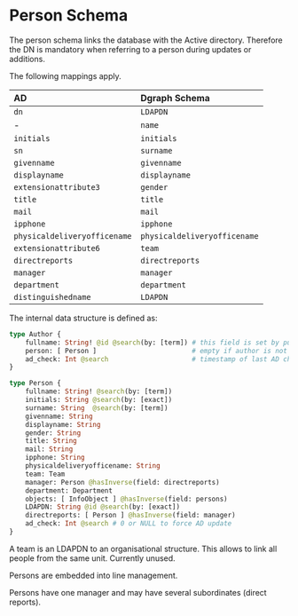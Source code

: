 # Person Schema

The person schema links the database with the Active directory. Therefore the DN is mandatory when referring to a person during updates or additions. 

The following mappings apply.

| AD | Dgraph Schema |
| :--- | :--- |
| `dn` | `LDAPDN` | 
| - | `name` |
| `initials` | `initials` |
| `sn` | `surname` |
| `givenname` | `givenname` |
| `displayname` | `displayname` | 
| `extensionattribute3` | `gender` |
| `title` | `title` |
| `mail` | `mail` |
| `ipphone` | `ipphone` |
| `physicaldeliveryofficename` | `physicaldeliveryofficename` |
| `extensionattribute6` | `team` |
| `directreports` | `directreports` | 
| `manager` | `manager` |
| `department` | `department` |
| `distinguishedname` | `LDAPDN` |

The internal data structure is defined as: 

```graphql
type Author {
    fullname: String! @id @search(by: [term]) # this field is set by publications.
    person: [ Person ]                        # empty if author is not in AD
    ad_check: Int @search                     # timestamp of last AD check, 0 or unset to recheck if author is now in or outof AD
}

type Person {
    fullname: String! @search(by: [term])
    initials: String @search(by: [exact])
    surname: String  @search(by: [term])
    givenname: String
    displayname: String
    gender: String
    title: String
    mail: String
    ipphone: String
    physicaldeliveryofficename: String
    team: Team
    manager: Person @hasInverse(field: directreports)
    department: Department
    objects: [ InfoObject ] @hasInverse(field: persons)
    LDAPDN: String @id @search(by: [exact])
    directreports: [ Person ] @hasInverse(field: manager)
    ad_check: Int @search # 0 or NULL to force AD update
}
```

A team is an LDAPDN to an organisational structure. This allows to link all people from the same unit. Currently unused.

Persons are embedded into line management. 

Persons have one manager and may have several subordinates (direct reports).
